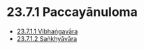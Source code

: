 

# 23.7.1 Paccayānuloma

* [23.7.1.1 Vibhaṅgavāra](23.7.1/23.7.1.1.md)
* [23.7.1.2 Saṅkhyāvāra](23.7.1/23.7.1.2.md)



